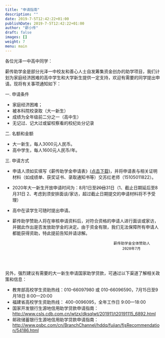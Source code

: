 ```yaml
---
title: "申请指南"
description: ""
date: 2019-7-5T12:42:22+01:00
publishDate: 2019-7-5T12:42:22+01:00
author: "薪小传"
draft: false
images: []
weight: 7
menu: main
---
```


各位光泽一中高中同学：

薪传助学金是部分光泽一中校友和善心人士自发筹集资金创办的助学项目，我们计划为家庭经济困难的高中学生和大学新生提供一定支持，欢迎有需要的同学提出申请。现将有关事项通知如下：

一. 申请条件

  * 家庭经济困难；
  * 被本科院校录取（大一新生）
  * 成绩为全年级前二分之一（高中生）
  * 无记过、记大过或留校察看的校纪处分记录

二. 名额和金额  

  * 大一新生，每人3000元人民币。
  * 高中学生，每人1600元人民币/年。

三. 申请方式

  * 申请人须如实填写《薪传助学金申请表》[(点击下载)](../pdfs/2020applicationform.pdf)，并将申请表与相关证明材料（如成绩单、获奖证书、录取通知书等）交苏红老师（15105011822）。

  * 2020年大一新生开放申请时间为：8月1日至~~20日~~31日（1、截止日期延后至8月31日 2、考虑到须安排面谈/家访，超过截止日期提交的申请材料将不予受理）

  * 高中在读学生可随时提出申请。

  * 薪传助学赞助人将在审核申请资料后，对符合资格的申请人进行面谈或家访，并据此作出是否发放助学金的决定。由于资金有限，我们无法保障所有申请人都能获得资助，特此提前告知并请谅解。

                                                      薪传助学金全体赞助人
                                                          2020年7月



 

 


<span> </span>  
<span> </span>  
<span> </span>  


另外，强烈建议有需要的大一新生申请国家助学贷款，可通过以下渠道了解相关政策和信息：

  * 教育部高校学生资助热线：010-66097980 或 010-66096590，7月15日至9月18日 8:00—20:00 
  * 福建省高校学生资助热线： 400-0096095，全年工作日 9:00—18:00
  * 国家开发银行生源地信用助学贷款申请指南：
    http://www.csls.cdb.com.cn/wtzx/dksqlwt/201911/t20191115_6892.html
  * 邮政储蓄银行生源地信用助学贷款申请指南：
    http://www.psbc.com/cn/BranchChannel/hddq/fujian/fjsRecommendation/54186.html
                                                                  





